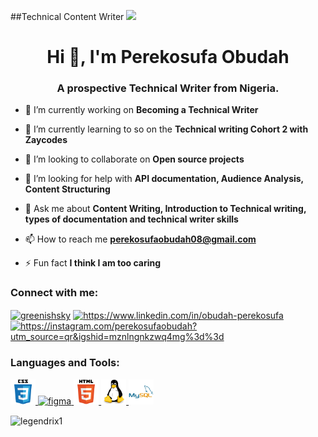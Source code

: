 
##Technical Content Writer
<img src="https://imgur.io/t/writer/U73PhQV" width="256"/>

<h1 align="center">Hi 👋, I'm Perekosufa Obudah</h1>
<h3 align="center">A prospective Technical Writer from Nigeria.</h3>

- 🔭 I’m currently working on **Becoming a Technical Writer**

- 🌱 I’m currently learning to so on the **Technical writing Cohort 2 with Zaycodes**

- 👯 I’m looking to collaborate on **Open source projects**

- 🤝 I’m looking for help with **API documentation, Audience Analysis, Content Structuring**

- 💬 Ask me about **Content Writing, Introduction to Technical writing, types of documentation and technical writer skills**

- 📫 How to reach me **perekosufaobudah08@gmail.com**

- ⚡ Fun fact **I think I am too caring**

<h3 align="left">Connect with me:</h3>
<p align="left">
<a href="https://twitter.com/greenishsky" target="blank"><img align="center" src="https://raw.githubusercontent.com/rahuldkjain/github-profile-readme-generator/master/src/images/icons/Social/twitter.svg" alt="greenishsky" height="30" width="40" /></a>
<a href="https://linkedin.com/in/obudah-perekosufa" target="blank"><img align="center" src="https://raw.githubusercontent.com/rahuldkjain/github-profile-readme-generator/master/src/images/icons/Social/linked-in-alt.svg" alt="https://www.linkedin.com/in/obudah-perekosufa" height="30" width="40" /></a>
<a href="https://instagram.com/https://instagram.com/perekosufaobudah?utm_source=qr&igshid=mznlngnkzwq4mg%3d%3d" target="blank"><img align="center" src="https://raw.githubusercontent.com/rahuldkjain/github-profile-readme-generator/master/src/images/icons/Social/instagram.svg" alt="https://instagram.com/perekosufaobudah?utm_source=qr&igshid=mznlngnkzwq4mg%3d%3d" height="30" width="40" /></a>
</p>

<h3 align="left">Languages and Tools:</h3>
<p align="left"> <a href="https://www.w3schools.com/css/" target="_blank" rel="noreferrer"> <img src="https://raw.githubusercontent.com/devicons/devicon/master/icons/css3/css3-original-wordmark.svg" alt="css3" width="40" height="40"/> </a> <a href="https://www.figma.com/" target="_blank" rel="noreferrer"> <img src="https://www.vectorlogo.zone/logos/figma/figma-icon.svg" alt="figma" width="40" height="40"/> </a> <a href="https://www.w3.org/html/" target="_blank" rel="noreferrer"> <img src="https://raw.githubusercontent.com/devicons/devicon/master/icons/html5/html5-original-wordmark.svg" alt="html5" width="40" height="40"/> </a> <a href="https://www.linux.org/" target="_blank" rel="noreferrer"> <img src="https://raw.githubusercontent.com/devicons/devicon/master/icons/linux/linux-original.svg" alt="linux" width="40" height="40"/> </a> <a href="https://www.mysql.com/" target="_blank" rel="noreferrer"> <img src="https://raw.githubusercontent.com/devicons/devicon/master/icons/mysql/mysql-original-wordmark.svg" alt="mysql" width="40" height="40"/> </a> </p>

<p><img align="center" src="https://github-readme-stats.vercel.app/api/top-langs?username=legendrix1&show_icons=true&locale=en&layout=compact" alt="legendrix1" /></p>

